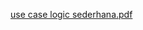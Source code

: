 [use case logic sederhana.pdf](https://github.com/lindahartianti27/technical-assignment-week-5-linda-hartianti/files/9121670/use.case.logic.sederhana.pdf)
